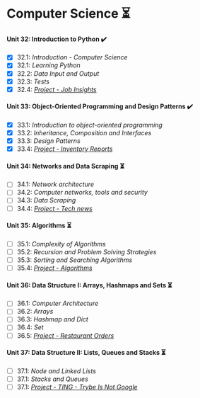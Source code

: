 # Computer Science :hourglass_flowing_sand:

#### Unit 32: Introduction to Python :heavy_check_mark:

- [X] 32.1: _Introduction - Computer Science_
- [X] 32.1: _Learning Python_
- [X] 32.2: _Data Input and Output_
- [X] 32.3: _Tests_
- [X] 32.4: [_Project - Job Insights_](https://github.com/tryber/sd-011-project-job-insights/pulls/SamuelSilvaMelo)

#### Unit 33: Object-Oriented Programming and Design Patterns :heavy_check_mark:

- [X] 33.1: _Introduction to object-oriented programming_
- [X] 33.2: _Inheritance, Composition and Interfaces_
- [X] 33.3: _Design Patterns_
- [X] 33.4: [_Project - Inventory Reports_]()

#### Unit 34: Networks and Data Scraping :hourglass_flowing_sand:

- [ ] 34.1: _Network architecture_
- [ ] 34.2: _Computer networks, tools and security_
- [ ] 34.3: _Data Scraping_
- [ ] 34.4: [_Project - Tech news_]()

#### Unit 35: Algorithms :hourglass_flowing_sand:

- [ ] 35.1: _Complexity of Algorithms_
- [ ] 35.2: _Recursion and Problem Solving Strategies_
- [ ] 35.3: _Sorting and Searching Algorithms_
- [ ] 35.4: [_Project - Algorithms_]()

#### Unit 36: Data Structure I: Arrays, Hashmaps and Sets :hourglass_flowing_sand:

- [ ] 36.1: _Computer Architecture_
- [ ] 36.2: _Arrays_
- [ ] 36.3: _Hashmap and Dict_
- [ ] 36.4: _Set_
- [ ] 36.5: [_Project - Restaurant Orders_]()

#### Unit 37: Data Structure II: Lists, Queues and Stacks :hourglass_flowing_sand:

- [ ] 37.1: _Node and Linked Lists_
- [ ] 37.1: _Stacks and Queues_
- [ ] 37.1: [_Project - TING - Trybe Is Not Google_]()
